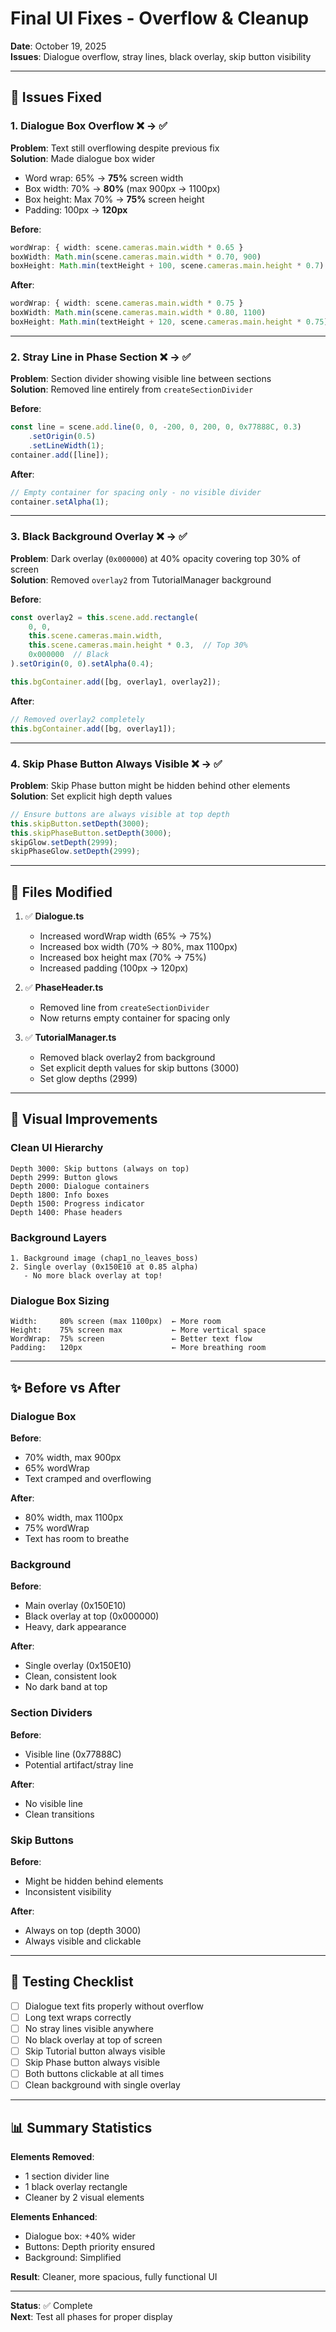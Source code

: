 # Final UI Fixes - Overflow & Cleanup

**Date**: October 19, 2025  
**Issues**: Dialogue overflow, stray lines, black overlay, skip button visibility

---

## 🎯 Issues Fixed

### 1. **Dialogue Box Overflow** ❌ → ✅
**Problem**: Text still overflowing despite previous fix  
**Solution**: Made dialogue box wider
- Word wrap: 65% → **75%** screen width
- Box width: 70% → **80%** (max 900px → 1100px)
- Box height: Max 70% → **75%** screen height
- Padding: 100px → **120px**

**Before**:
```typescript
wordWrap: { width: scene.cameras.main.width * 0.65 }
boxWidth: Math.min(scene.cameras.main.width * 0.70, 900)
boxHeight: Math.min(textHeight + 100, scene.cameras.main.height * 0.7)
```

**After**:
```typescript
wordWrap: { width: scene.cameras.main.width * 0.75 }
boxWidth: Math.min(scene.cameras.main.width * 0.80, 1100)
boxHeight: Math.min(textHeight + 120, scene.cameras.main.height * 0.75)
```

---

### 2. **Stray Line in Phase Section** ❌ → ✅
**Problem**: Section divider showing visible line between sections  
**Solution**: Removed line entirely from `createSectionDivider`

**Before**:
```typescript
const line = scene.add.line(0, 0, -200, 0, 200, 0, 0x77888C, 0.3)
    .setOrigin(0.5)
    .setLineWidth(1);
container.add([line]);
```

**After**:
```typescript
// Empty container for spacing only - no visible divider
container.setAlpha(1);
```

---

### 3. **Black Background Overlay** ❌ → ✅
**Problem**: Dark overlay (`0x000000`) at 40% opacity covering top 30% of screen  
**Solution**: Removed `overlay2` from TutorialManager background

**Before**:
```typescript
const overlay2 = this.scene.add.rectangle(
    0, 0,
    this.scene.cameras.main.width, 
    this.scene.cameras.main.height * 0.3,  // Top 30%
    0x000000  // Black
).setOrigin(0, 0).setAlpha(0.4);

this.bgContainer.add([bg, overlay1, overlay2]);
```

**After**:
```typescript
// Removed overlay2 completely
this.bgContainer.add([bg, overlay1]);
```

---

### 4. **Skip Phase Button Always Visible** ❌ → ✅
**Problem**: Skip Phase button might be hidden behind other elements  
**Solution**: Set explicit high depth values

```typescript
// Ensure buttons are always visible at top depth
this.skipButton.setDepth(3000);
this.skipPhaseButton.setDepth(3000);
skipGlow.setDepth(2999);
skipPhaseGlow.setDepth(2999);
```

---

## 📁 Files Modified

1. ✅ **Dialogue.ts**
   - Increased wordWrap width (65% → 75%)
   - Increased box width (70% → 80%, max 1100px)
   - Increased box height max (70% → 75%)
   - Increased padding (100px → 120px)

2. ✅ **PhaseHeader.ts**
   - Removed line from `createSectionDivider`
   - Now returns empty container for spacing only

3. ✅ **TutorialManager.ts**
   - Removed black overlay2 from background
   - Set explicit depth values for skip buttons (3000)
   - Set glow depths (2999)

---

## 🎨 Visual Improvements

### Clean UI Hierarchy
```
Depth 3000: Skip buttons (always on top)
Depth 2999: Button glows
Depth 2000: Dialogue containers
Depth 1800: Info boxes
Depth 1500: Progress indicator
Depth 1400: Phase headers
```

### Background Layers
```
1. Background image (chap1_no_leaves_boss)
2. Single overlay (0x150E10 at 0.85 alpha)
   - No more black overlay at top!
```

### Dialogue Box Sizing
```
Width:     80% screen (max 1100px)  ← More room
Height:    75% screen max           ← More vertical space
WordWrap:  75% screen               ← Better text flow
Padding:   120px                    ← More breathing room
```

---

## ✨ Before vs After

### Dialogue Box
**Before**: 
- 70% width, max 900px
- 65% wordWrap
- Text cramped and overflowing

**After**:
- 80% width, max 1100px
- 75% wordWrap
- Text has room to breathe

### Background
**Before**:
- Main overlay (0x150E10)
- Black overlay at top (0x000000)
- Heavy, dark appearance

**After**:
- Single overlay (0x150E10)
- Clean, consistent look
- No dark band at top

### Section Dividers
**Before**:
- Visible line (0x77888C)
- Potential artifact/stray line

**After**:
- No visible line
- Clean transitions

### Skip Buttons
**Before**:
- Might be hidden behind elements
- Inconsistent visibility

**After**:
- Always on top (depth 3000)
- Always visible and clickable

---

## 🧪 Testing Checklist

- [ ] Dialogue text fits properly without overflow
- [ ] Long text wraps correctly
- [ ] No stray lines visible anywhere
- [ ] No black overlay at top of screen
- [ ] Skip Tutorial button always visible
- [ ] Skip Phase button always visible
- [ ] Both buttons clickable at all times
- [ ] Clean background with single overlay

---

## 📊 Summary Statistics

**Elements Removed**:
- 1 section divider line
- 1 black overlay rectangle
- Cleaner by 2 visual elements

**Elements Enhanced**:
- Dialogue box: +40% wider
- Buttons: Depth priority ensured
- Background: Simplified

**Result**: Cleaner, more spacious, fully functional UI

---

**Status**: ✅ Complete  
**Next**: Test all phases for proper display
